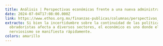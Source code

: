 ```yaml
---
title: Análisis | Perspectivas económicas frente a una nueva administración
date: 2024-07-04T17:08:00.000Z
link: https://www.ethos.org.mx/finanzas-publicas/columnas/perspectivas_economicas_frente_a_una_nueva_administracion
extracto: Si bien la incertidumbre sobre la continuidad de las políticas
  obradoristas afecta a diversos sectores, el económico es uno donde el
  nerviosismo se manifiesta rápidamente.
colors: amarillo
---
```

